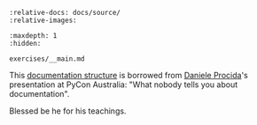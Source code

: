 ```{include} ../../README.md
:relative-docs: docs/source/
:relative-images:
```

```{toctree}
:maxdepth: 1
:hidden:

exercises/__main.md
```

This [documentation structure](https://documentation.divio.com) is borrowed from [Daniele Procida](https://twitter.com/evildmp)'s presentation at PyCon Australia: "What nobody tells you about documentation".

Blessed be he for his teachings.
